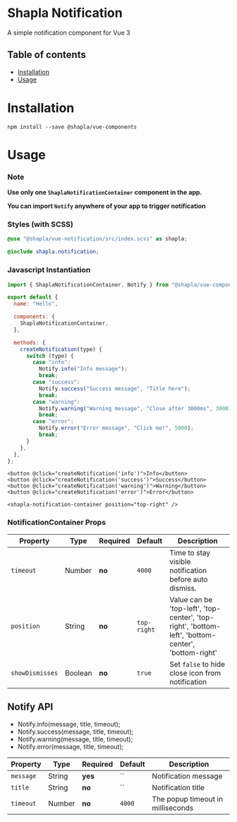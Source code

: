 # Shapla Notification

A simple notification component for Vue 3

## Table of contents

- [Installation](#installation)
- [Usage](#usage)

# Installation

```
npm install --save @shapla/vue-components
```

# Usage

### Note

**Use only one `ShaplaNotificationContainer` component in the app.**

**You can import `Notify` anywhere of your app to trigger notification**

### Styles (with SCSS)

```scss
@use "@shapla/vue-notification/src/index.scss" as shapla;

@include shapla.notification;
```

### Javascript Instantiation

```js
import { ShaplaNotificationContainer, Notify } from "@shapla/vue-components";

export default {
  name: "Hello",

  components: {
    ShaplaNotificationContainer,
  },

  methods: {
    createNotification(type) {
      switch (type) {
        case "info":
          Notify.info("Info message");
          break;
        case "success":
          Notify.success("Success message", "Title here");
          break;
        case "warning":
          Notify.warning("Warning message", "Close after 3000ms", 3000);
          break;
        case "error":
          Notify.error("Error message", "Click me!", 5000);
          break;
      }
    },
  },
};
```

```vue
<button @click="createNotification('info')">Info</button>
<button @click="createNotification('success')">Success</button>
<button @click="createNotification('warning')">Warning</button>
<button @click="createNotification('error')">Error</button>

<shapla-notification-container position="top-right" />
```

### NotificationContainer Props

| Property        | Type    | Required | Default     | Description                                                                                        |
| --------------- | ------- | -------- | ----------- | -------------------------------------------------------------------------------------------------- |
| `timeout`       | Number  | **no**   | `4000`      | Time to stay visible notification before auto dismiss.                                             |
| `position`      | String  | **no**   | `top-right` | Value can be 'top-left', 'top-center', 'top-right', 'bottom-left', 'bottom-center', 'bottom-right' |
| `showDismisses` | Boolean | **no**   | `true`      | Set `false` to hide close icon from notification                                                   |

## Notify API

- Notify.info(message, title, timeout);
- Notify.success(message, title, timeout);
- Notify.warning(message, title, timeout);
- Notify.error(message, title, timeout);

| Property  | Type   | Required | Default | Description                       |
| --------- | ------ | -------- | ------- | --------------------------------- |
| `message` | String | **yes**  | ``      | Notification message              |
| `title`   | String | **no**   | ``      | Notification title                |
| `timeout` | Number | **no**   | `4000`  | The popup timeout in milliseconds |
